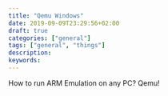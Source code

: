 ```yaml
---
title: "Qemu Windows"
date: 2019-09-09T23:29:56+02:00
draft: true
categories: ["general"]
tags: ["general", "things"]
description:
keywords: 
---
```


How to run ARM Emulation on any PC? Qemu!